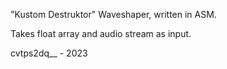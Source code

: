 "Kustom Destruktor"
Waveshaper, written in ASM.

Takes float array and audio stream as input.

cvtps2dq__ - 2023
